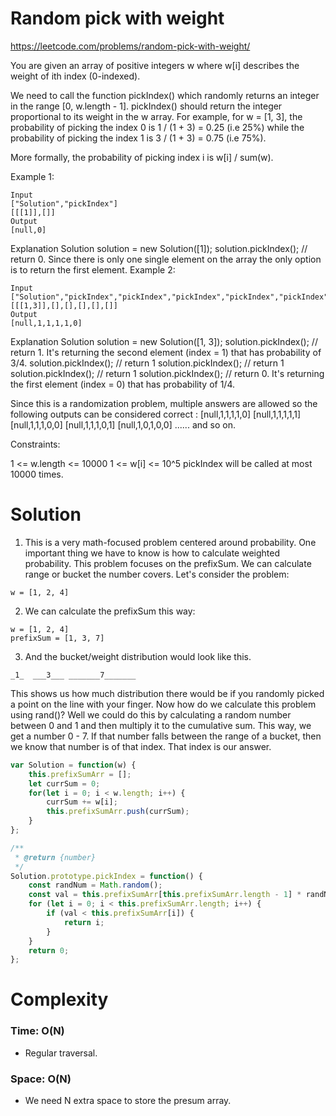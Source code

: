 # Random pick with weight

https://leetcode.com/problems/random-pick-with-weight/

You are given an array of positive integers w where w[i] describes the weight of ith index (0-indexed).

We need to call the function pickIndex() which randomly returns an integer in the range [0, w.length - 1]. pickIndex() should return the integer proportional to its weight in the w array. For example, for w = [1, 3], the probability of picking the index 0 is 1 / (1 + 3) = 0.25 (i.e 25%) while the probability of picking the index 1 is 3 / (1 + 3) = 0.75 (i.e 75%).

More formally, the probability of picking index i is w[i] / sum(w).

 

Example 1:

```
Input
["Solution","pickIndex"]
[[[1]],[]]
Output
[null,0]
```

Explanation
Solution solution = new Solution([1]);
solution.pickIndex(); // return 0. Since there is only one single element on the array the only option is to return the first element.
Example 2:

```
Input
["Solution","pickIndex","pickIndex","pickIndex","pickIndex","pickIndex"]
[[[1,3]],[],[],[],[],[]]
Output
[null,1,1,1,1,0]
```

Explanation
Solution solution = new Solution([1, 3]);
solution.pickIndex(); // return 1. It's returning the second element (index = 1) that has probability of 3/4.
solution.pickIndex(); // return 1
solution.pickIndex(); // return 1
solution.pickIndex(); // return 1
solution.pickIndex(); // return 0. It's returning the first element (index = 0) that has probability of 1/4.

Since this is a randomization problem, multiple answers are allowed so the following outputs can be considered correct :
[null,1,1,1,1,0]
[null,1,1,1,1,1]
[null,1,1,1,0,0]
[null,1,1,1,0,1]
[null,1,0,1,0,0]
......
and so on.
 

Constraints:

1 <= w.length <= 10000
1 <= w[i] <= 10^5
pickIndex will be called at most 10000 times.


# Solution
1. This is a very math-focused problem centered around probability. One important thing we have to know is how to calculate weighted probability. This problem focuses on the prefixSum. We can calculate range or bucket the number covers. Let's consider the problem:

```
w = [1, 2, 4]
```

2. We can calculate the prefixSum this way:
```
w = [1, 2, 4]
prefixSum = [1, 3, 7]
```
3. And the bucket/weight distribution would look like this.
```
_1_  ___3___ _______7_______
```
This shows us how much distribution there would be if you randomly picked a point on the line with your finger. Now how do we calculate this problem using rand()? Well we could do this by calculating a random number between 0 and 1 and then multiply it to the cumulative sum. This way, we get a number 0 - 7. If that number falls between the range of a bucket, then we know that number is of that index. That index is our answer. 

```javascript
var Solution = function(w) {
    this.prefixSumArr = [];
    let currSum = 0;
    for(let i = 0; i < w.length; i++) {
        currSum += w[i];
        this.prefixSumArr.push(currSum);
    }
};

/**
 * @return {number}
 */
Solution.prototype.pickIndex = function() {
    const randNum = Math.random();
    const val = this.prefixSumArr[this.prefixSumArr.length - 1] * randNum;
    for (let i = 0; i < this.prefixSumArr.length; i++) {
        if (val < this.prefixSumArr[i]) {
            return i;
        }
    }
    return 0;
};
```

# Complexity
### Time: O(N)
* Regular traversal.
### Space: O(N)
* We need N extra space to store the presum array.
